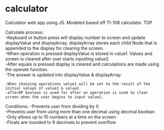 # calculator

Calculator web app using JS. Modeled based off TI-108 calculator. TOP  

Calculate process:  
    -Keyboard or button press will display number to screen and update  
    displayValue and displayArray. displayArray stores each child Node that is appended to the display for clearing the screen.  
    -When operation is pressed displayValue is stored in value1. Values and  
    screen is cleared after user starts inputting value2.  
    -After equals is pressed display is cleared and calculations are made using the operate function.  
    -The answer is updated into displayValue & displayArray.  

    -When chaining operations value1 will be set to the result of the initial values of value1 & value2.
    -afterOP boolean is used for after an operation is used to clear screen when the user begins to input value2.

Conditions:
    -Prevents user from dividing by 0  
    -Prevents user from using more than one decimal using decimal boolean  
    -Only allows up to 10 numbers at a time on the screen  
    -Floats are rounded to 9 decimals to prevent overflow  
